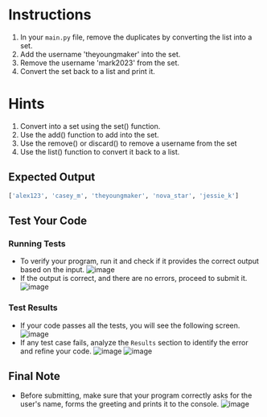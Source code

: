 # Instructions 

1. In your `main.py` file, remove the duplicates by converting the list into a set.
2. Add the username 'theyoungmaker' into the set.
3. Remove the username 'mark2023' from the set.
4. Convert the set back to a list and print it.


# Hints
1. Convert into a set using the set() function.
2. Use the add() function to add into the set.
3. Use the remove() or discard() to remove a username from the set
4. Use the list() function to convert it back to a list.
   
## Expected Output
```python
['alex123', 'casey_m', 'theyoungmaker', 'nova_star', 'jessie_k']
```

## Test Your Code
### Running Tests
- To verify your program, run it and check if it provides the correct output based on the input.
   ![image](tests_tools.png)
- If the output is correct, and there are no errors, proceed to submit it.
   ![image](submit.png)

### Test Results
- If your code passes all the tests, you will see the following screen.
   ![image](pass.png)
- If any test case fails, analyze the `Results` section to identify the error and refine your code.
   ![image](fail_tests.png)
   ![image](results.png)

## Final Note
- Before submitting, make sure that your program correctly asks for the user's name, forms the greeting and prints it to the console.
   ![image](submit.png)
